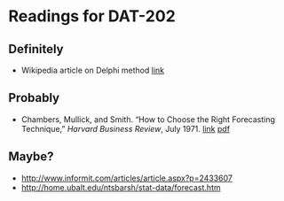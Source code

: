 # Readings for DAT-202

## Definitely
* Wikipedia article on Delphi method [link](https://en.wikipedia.org/wiki/Delphi_method)

## Probably
* Chambers, Mullick, and Smith. “How to Choose the Right Forecasting Technique,” _Harvard Business Review_, July 1971. [link](https://hbr.org/1971/07/how-to-choose-the-right-forecasting-technique) [pdf](choosing_forecasting_technique_HBR_71.pdf)


## Maybe?
* http://www.informit.com/articles/article.aspx?p=2433607
* http://home.ubalt.edu/ntsbarsh/stat-data/forecast.htm
